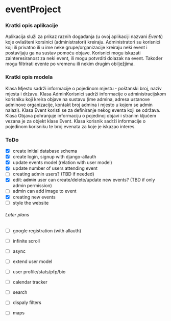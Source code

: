 # eventProject

### Kratki opis aplikacije

Aplikacija služi za prikaz raznih događanja (u ovoj aplikaciji nazvani *Eventi*) koje ovlašteni korsinici (administratori) kreiraju. Administratori su korisnici koji ili privatno ili u ime neke grupe/organizacije kreiraju neki event i postavljaju ga na sustav pomoću objave. Korisnici mogu iskazati zainteresiranost za neki event, ili mogu potvrditi dolazak na event. Također mogu filtrirati evente po vremenu ili nekim drugim obilježjima. 

### Kratki opis modela

Klasa Mjesto sadrži informacije o pojedinom mjestu - poštanski broj, naziv mjesta i državu. Klasa AdminKorisnici sadrži informacije o administracijskom korisniku koji kreira objave na sustavu (ime admina, adresa ustanove adminove organizacije, kontakt broj admina i mjesto u kojem se admin nalazi). Klasa Event koristi se za definiranje nekog eventa koji se održava. Klasa Objava pohranjuje informaciju o pojedinoj objavi i stranim ključem vezana je za objekt klase Event. Klasa korisnik sadrži informacije o pojedinom korisniku te broj evenata za koje je iskazao interes.

### ToDo

- [x] create initial database schema
- [x] create login, signup with django-allauth
- [x] update events model (relation with user model)
- [x] update number of users attending event
- [ ] creating admin users? (TBD if needed)
- [x] edit: ~~admin~~ user can create/delete/update new events? (TBD if only admin permission)
- [ ] admin can add image to event
- [x] creating new events
- [ ] style the website

###### Later plans
- [ ] google registration (with allauth)
- [ ] infinite scroll
- [ ] async
- [ ] extend user model
- [ ] user profile/stats/pfp/bio
- [ ] calendar tracker
- [ ] search
- [ ] dispaly filters
- [ ] maps

